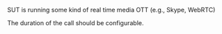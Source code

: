 SUT is running some kind of real time media OTT (e.g., Skype, WebRTC)

The duration of the call should be configurable.
